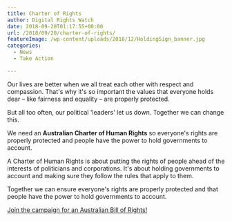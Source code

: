 ```yaml
---
title: Charter of Rights
author: Digital Rights Watch
date: 2018-09-20T01:17:55+00:00
url: /2018/09/20/charter-of-rights/
featureImage: /wp-content/uploads/2018/12/HoldingSign_banner.jpg
categories:
  - News
  - Take Action

---
```

Our lives are better when we all treat each other with respect and compassion. That's why it's so important the values that everyone holds dear – like fairness and equality – are properly protected.

But all too often, our political 'leaders' let us down. Together we can change this.

We need an **Australian Charter of Human Rights** so everyone's rights are properly protected and people have the power to hold governments to account.

A Charter of Human Rights is about putting the rights of people ahead of the interests of politicians and corporations. It's about holding governments to account and making sure they follow the rules that apply to them.

Together we can ensure everyone's rights are properly protected and that people have the power to hold governments to account.

[Join the campaign for an Australian Bill of Rights!][1]

 [1]: https://charterofrights.org.au/sign-up
